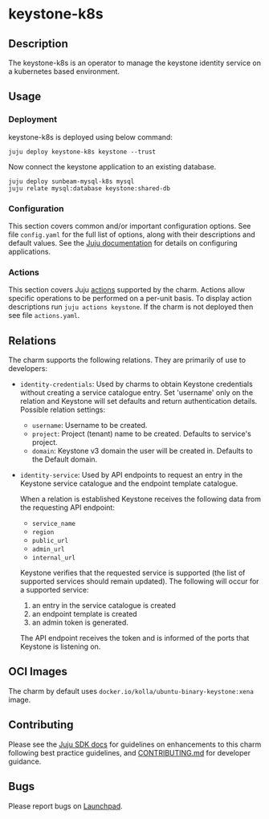 # keystone-k8s

## Description

The keystone-k8s is an operator to manage the keystone identity service
on a kubernetes based environment.

## Usage

### Deployment

keystone-k8s is deployed using below command:

    juju deploy keystone-k8s keystone --trust

Now connect the keystone application to an existing database.

    juju deploy sunbeam-mysql-k8s mysql
    juju relate mysql:database keystone:shared-db

### Configuration

This section covers common and/or important configuration options. See file
`config.yaml` for the full list of options, along with their descriptions and
default values. See the [Juju documentation][juju-docs-config-apps] for details
on configuring applications.

### Actions

This section covers Juju [actions][juju-docs-actions] supported by the charm.
Actions allow specific operations to be performed on a per-unit basis. To
display action descriptions run `juju actions keystone`. If the charm is not
deployed then see file `actions.yaml`.

## Relations

The charm supports the following relations. They are primarily of use to
developers:

* `identity-credentials`: Used by charms to obtain Keystone credentials without
  creating a service catalogue entry. Set 'username' only on the relation and
  Keystone will set defaults and return authentication details. Possible
  relation settings:

  * `username`: Username to be created.
  * `project`: Project (tenant) name to be created. Defaults to service's
               project.
  * `domain`: Keystone v3 domain the user will be created in. Defaults to the
              Default domain.

* `identity-service`: Used by API endpoints to request an entry in the Keystone
  service catalogue and the endpoint template catalogue.

  When a relation is established Keystone receives the following data from the
  requesting API endpoint:

  * `service_name`
  * `region`
  * `public_url`
  * `admin_url`
  * `internal_url`

  Keystone verifies that the requested service is supported (the list of
  supported services should remain updated). The following will occur for a
  supported service:

  1. an entry in the service catalogue is created
  1. an endpoint template is created
  1. an admin token is generated.

  The API endpoint receives the token and is informed of the ports that
  Keystone is listening on.

## OCI Images

The charm by default uses `docker.io/kolla/ubuntu-binary-keystone:xena` image.

## Contributing

Please see the [Juju SDK docs](https://juju.is/docs/sdk) for guidelines 
on enhancements to this charm following best practice guidelines, and
[CONTRIBUTING.md](contributors-guide) for developer guidance.

## Bugs

Please report bugs on [Launchpad][lp-bugs-charm-keystone-k8s].

<!-- LINKS -->

[contributors-guide]: https://github.com/openstack-charmers/charm-keystone-operator/blob/main/CONTRIBUTING.md
[juju-docs-actions]: https://jaas.ai/docs/actions
[juju-docs-config-apps]: https://juju.is/docs/configuring-applications
[lp-bugs-charm-keystone-k8s]: https://bugs.launchpad.net/charm-keystone-k8s/+filebug
